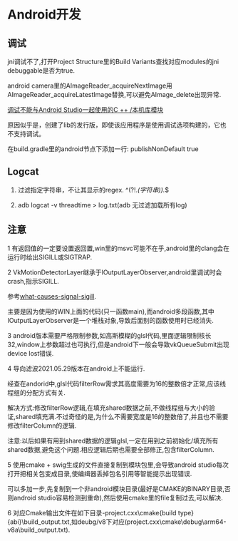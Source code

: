 # Android开发

## 调试

jni调试不了,打开Project Structure里的Build Variants查找对应modules的jni debuggable是否为true.

android camera里的AImageReader_acquireNextImage用AImageReader_acquireLatestImage替换,可以避免AImage_delete出现异常.

[调试不能与Android Studio一起使用的C ++ /本机库模块](https://stackoverflow.com/questions/41822747/debugging-c-native-library-modules-not-working-with-android-studio-cmake-used)

原因似乎是，创建了lib的发行版，即使该应用程序是使用调试选项构建的，它也不支持调试。

在build.gradle里的android节点下添加一行: publishNonDefault  true

## Logcat

1. 过滤指定字符串，不让其显示的regex. ^(?!.*(字符串)).*$

2. adb logcat -v threadtime > log.txt(adb 无过滤加载所有log)

## 注意

1 有返回值的一定要设置返回置,win里的msvc可能不在乎,android里的clang会在运行时给出SIGILL或SIGTRAP.

2 VkMotionDetectorLayer继承于IOutputLayerObserver,android里调试时会crash,指示SIGILL.

参考[what-causes-signal-sigill](https://stackoverflow.com/questions/7901867/what-causes-signal-sigill).

主要是因为使用的WIN上面的代码(只一函数main),而android多段函数,其中IOutputLayerObserver是一个堆栈对象,导致后面别的函数使用时已经消失.

3 android版本需要严格限制参数,如高斯模糊的glsl代码,里面逻辑限制核长32,window上参数超过也可执行,但是android下一般会导致vkQueueSubmit出现device lost错误.

4 导向滤波2021.05.29版本在android上不能运行.

经查在andorid中,glsl代码filterRow需求其高度需要为16的整数倍才正常,应该线程组的分配方式有关.

解决方式:修改filterRow逻辑,在填充shared数据之前,不做线程组与大小的验证,shared填充满.不过奇怪的是,为什么不需要宽度是16的整数倍了,并且也不需要修改filterColumn的逻辑.

注意:以后如果有用到shared数据的逻辑glsl,一定在用到之前初始化/填充所有shared数据,避免这个问题.相应逻辑后期也需要全部修正,包含filterColumn.

5 使用cmake + swig生成的文件直接复制到模块包里,会导致android studio每次打开把相关包变成目录,使编缉器丢掉包名引用等智能提示出现错误.

可以多加一步,先复制到一个非android模块目录(最好是CMAKE的BINARY目录,否则android studio容易检测到重命),然后使用cmake里的file复制过去,可以解决.

6 对应Cmake输出文件在如下目录-project\.cxx\cmake\{build type}\{abi}\build_output.txt,如deubg/v8下对应(project\.cxx\cmake\debug\arm64-v8a\build_output.txt).
